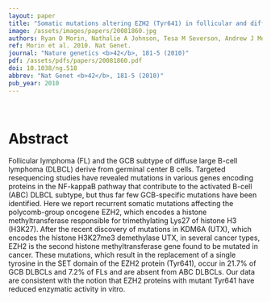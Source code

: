 ```yaml
---
layout: paper
title: "Somatic mutations altering EZH2 (Tyr641) in follicular and diffuse large B-cell lymphomas of germinal-center origin."
image: /assets/images/papers/20081860.jpg
authors: Ryan D Morin, Nathalie A Johnson, Tesa M Severson, Andrew J Mungall, Jianghong An, Rodrigo Goya, Jessica E Paul, Merrill Boyle, Bruce W Woolcock, Florian Kuchenbauer, Damian Yap, R Keith Humphries, Obi L Griffith, Sohrab Shah, Henry Zhu, Michelle Kimbara, Pavel Shashkin, Jean F Charlot, Marianna Tcherpakov, Richard Corbett, Angela Tam, Richard Varhol, Duane Smailus, Michelle Moksa, Yongjun Zhao, Allen Delaney, Hong Qian, Inanc Birol, Jacqueline Schein, Richard Moore, Robert Holt, Doug E Horsman, Joseph M Connors, Steven Jones, Samuel Aparicio, Martin Hirst, Randy D Gascoyne, Marco A Marra
ref: Morin et al. 2010. Nat Genet.
journal: "Nature genetics <b>42</b>, 181-5 (2010)"
pdf: /assets/pdfs/papers/20081860.pdf
doi: 10.1038/ng.518
abbrev: "Nat Genet <b>42</b>, 181-5 (2010)"
pub_year: 2010
---
```


<br />
<div data-badge-popover="right" data-badge-type="donut" data-pmid="20081860" data-hide-no-mentions="true" class="altmetric-embed"></div>

# Abstract

Follicular lymphoma (FL) and the GCB subtype of diffuse large B-cell lymphoma (DLBCL) derive from germinal center B cells. Targeted resequencing studies have revealed mutations in various genes encoding proteins in the NF-kappaB pathway that contribute to the activated B-cell (ABC) DLBCL subtype, but thus far few GCB-specific mutations have been identified. Here we report recurrent somatic mutations affecting the polycomb-group oncogene EZH2, which encodes a histone methyltransferase responsible for trimethylating Lys27 of histone H3 (H3K27). After the recent discovery of mutations in KDM6A (UTX), which encodes the histone H3K27me3 demethylase UTX, in several cancer types, EZH2 is the second histone methyltransferase gene found to be mutated in cancer. These mutations, which result in the replacement of a single tyrosine in the SET domain of the EZH2 protein (Tyr641), occur in 21.7% of GCB DLBCLs and 7.2% of FLs and are absent from ABC DLBCLs. Our data are consistent with the notion that EZH2 proteins with mutant Tyr641 have reduced enzymatic activity in vitro.

